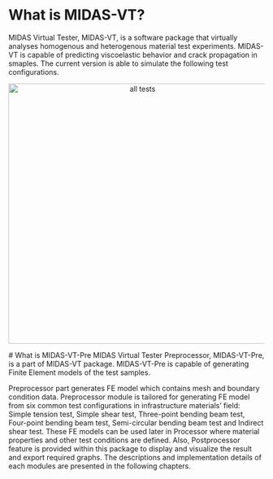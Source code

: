 # What is MIDAS-VT?
MIDAS Virtual Tester, MIDAS-VT, is a software package that virtually analyses homogenous and heterogenous material test experiments. MIDAS-VT is capable of predicting viscoelastic behavior and crack propagation in smaples.
The current version is able to simulate the following test configurations. 
<p align="center">
  <img src="https://github.com/K1-ZR/midas-vt-pre/blob/master/Gallery/AT.png" width="512" title="all tests">
</p>
# What is MIDAS-VT-Pre
MIDAS Virtual Tester Preprocessor, MIDAS-VT-Pre, is a part of MIDAS-VT package. MIDAS-VT-Pre is capable of generating Finite Element models of the test samples.


Preprocessor part generates FE model which contains mesh and boundary condition data. Preprocessor module is tailored for generating FE model from six common test configurations in infrastructure materials’ field: Simple tension test, Simple shear test, Three-point bending beam test, Four-point bending beam test, Semi-circular bending beam test and Indirect shear test. These FE models can be used later in Processor where material properties and other test conditions are defined. Also, Postprocessor feature is provided within this package to display and visualize the result and export required graphs. The descriptions and implementation details of each modules are presented in the following chapters.
